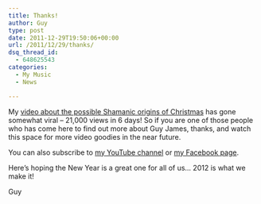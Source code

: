 ```yaml
---
title: Thanks!
author: Guy
type: post
date: 2011-12-29T19:50:06+00:00
url: /2011/12/29/thanks/
dsq_thread_id:
  - 648625543
categories:
  - My Music
  - News

---
```

My [video about the possible Shamanic origins of Christmas][1] has gone somewhat viral &#8211; 21,000 views in 6 days! So if you are one of those people who has come here to find out more about Guy James, thanks, and watch this space for more video goodies in the near future.

You can also subscribe to <a href="http://www.youtube.com/user/yug23" target="_blank">my YouTube channel</a> or <a href="http://facebook.com/GuyJamesMusic" target="_blank">my Facebook page</a>.

Here&#8217;s hoping the New Year is a great one for all of us&#8230; 2012 is what we make it!

Guy

 [1]: https://2018.guyjames.com/my-music/why-do-santas-reindeer-fly-a-video-by-guy-james/